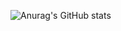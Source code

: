 ![Anurag's GitHub stats](https://github-readme-stats.vercel.app/api?username=MrAdi149&show_icons=true&theme=radical)
